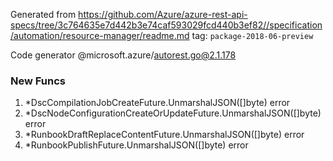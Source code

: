 Generated from https://github.com/Azure/azure-rest-api-specs/tree/3c764635e7d442b3e74caf593029fcd440b3ef82//specification/automation/resource-manager/readme.md tag: `package-2018-06-preview`

Code generator @microsoft.azure/autorest.go@2.1.178


### New Funcs

1. *DscCompilationJobCreateFuture.UnmarshalJSON([]byte) error
1. *DscNodeConfigurationCreateOrUpdateFuture.UnmarshalJSON([]byte) error
1. *RunbookDraftReplaceContentFuture.UnmarshalJSON([]byte) error
1. *RunbookPublishFuture.UnmarshalJSON([]byte) error
